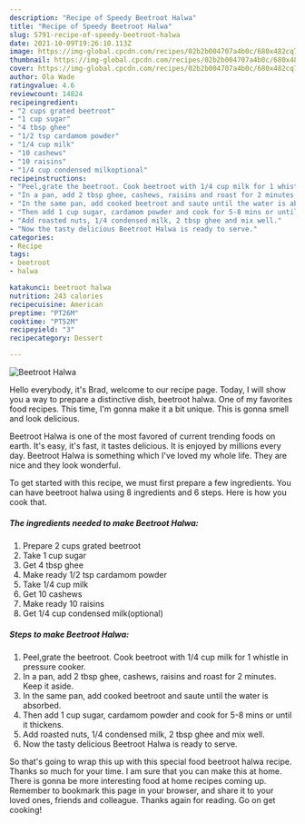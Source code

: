```yaml
---
description: "Recipe of Speedy Beetroot Halwa"
title: "Recipe of Speedy Beetroot Halwa"
slug: 5791-recipe-of-speedy-beetroot-halwa
date: 2021-10-09T19:26:10.113Z
image: https://img-global.cpcdn.com/recipes/02b2b004707a4b0c/680x482cq70/beetroot-halwa-recipe-main-photo.jpg
thumbnail: https://img-global.cpcdn.com/recipes/02b2b004707a4b0c/680x482cq70/beetroot-halwa-recipe-main-photo.jpg
cover: https://img-global.cpcdn.com/recipes/02b2b004707a4b0c/680x482cq70/beetroot-halwa-recipe-main-photo.jpg
author: Ola Wade
ratingvalue: 4.6
reviewcount: 14824
recipeingredient:
- "2 cups grated beetroot"
- "1 cup sugar"
- "4 tbsp ghee"
- "1/2 tsp cardamom powder"
- "1/4 cup milk"
- "10 cashews"
- "10 raisins"
- "1/4 cup condensed milkoptional"
recipeinstructions:
- "Peel,grate the beetroot. Cook beetroot with 1/4 cup milk for 1 whistle in pressure cooker."
- "In a pan, add 2 tbsp ghee, cashews, raisins and roast for 2 minutes. Keep it aside."
- "In the same pan, add cooked beetroot and saute until the water is absorbed."
- "Then add 1 cup sugar, cardamom powder and cook for 5-8 mins or until it thickens."
- "Add roasted nuts, 1/4 condensed milk, 2 tbsp ghee and mix well."
- "Now the tasty delicious Beetroot Halwa is ready to serve."
categories:
- Recipe
tags:
- beetroot
- halwa

katakunci: beetroot halwa 
nutrition: 243 calories
recipecuisine: American
preptime: "PT26M"
cooktime: "PT52M"
recipeyield: "3"
recipecategory: Dessert

---
```



![Beetroot Halwa](https://img-global.cpcdn.com/recipes/02b2b004707a4b0c/680x482cq70/beetroot-halwa-recipe-main-photo.jpg)

Hello everybody, it's Brad, welcome to our recipe page. Today, I will show you a way to prepare a distinctive dish, beetroot halwa. One of my favorites food recipes. This time, I'm gonna make it a bit unique. This is gonna smell and look delicious.

Beetroot Halwa is one of the most favored of current trending foods on earth. It's easy, it's fast, it tastes delicious. It is enjoyed by millions every day. Beetroot Halwa is something which I've loved my whole life. They are nice and they look wonderful.




To get started with this recipe, we must first prepare a few ingredients. You can have beetroot halwa using 8 ingredients and 6 steps. Here is how you cook that.

<!--inarticleads1-->

##### The ingredients needed to make Beetroot Halwa:

1. Prepare 2 cups grated beetroot
1. Take 1 cup sugar
1. Get 4 tbsp ghee
1. Make ready 1/2 tsp cardamom powder
1. Take 1/4 cup milk
1. Get 10 cashews
1. Make ready 10 raisins
1. Get 1/4 cup condensed milk(optional)




<!--inarticleads2-->

##### Steps to make Beetroot Halwa:

1. Peel,grate the beetroot. Cook beetroot with 1/4 cup milk for 1 whistle in pressure cooker.
1. In a pan, add 2 tbsp ghee, cashews, raisins and roast for 2 minutes. Keep it aside.
1. In the same pan, add cooked beetroot and saute until the water is absorbed.
1. Then add 1 cup sugar, cardamom powder and cook for 5-8 mins or until it thickens.
1. Add roasted nuts, 1/4 condensed milk, 2 tbsp ghee and mix well.
1. Now the tasty delicious Beetroot Halwa is ready to serve.




So that's going to wrap this up with this special food beetroot halwa recipe. Thanks so much for your time. I am sure that you can make this at home. There is gonna be more interesting food at home recipes coming up. Remember to bookmark this page in your browser, and share it to your loved ones, friends and colleague. Thanks again for reading. Go on get cooking!
